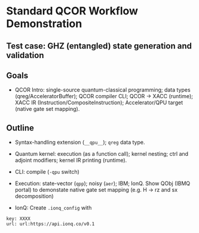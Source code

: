 # Standard QCOR Workflow Demonstration

## Test case: GHZ (entangled) state generation and validation 

## Goals

- QCOR Intro: single-source quantum-classical programming; data types (qreg/AcceleratorBuffer); QCOR compiler CLI; QCOR -> XACC (runtime); XACC IR (Instruction/CompositeInstruction); Accelerator/QPU target (native gate set mapping).


## Outline

- Syntax-handling extension (`__qpu__`); `qreg` data type.

- Quantum kernel: execution (as a function call); kernel nesting; ctrl and adjoint modifiers; kernel IR printing (runtime).  

- CLI: compile (`-qpu` switch) 

- Execution: state-vector (`qpp`); noisy (`aer`); IBM; IonQ. Show QObj (IBMQ portal) to demonstate native gate set mapping (e.g. H -> rz and sx decomposition)

- IonQ: Create `.ionq_config` with 

```
key: XXXX
url: url:https://api.ionq.co/v0.1
```